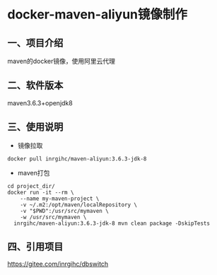 # docker-maven-aliyun镜像制作

## 一、项目介绍

maven的docker镜像，使用阿里云代理

## 二、软件版本

maven3.6.3+openjdk8


## 三、使用说明

- 镜像拉取

```
docker pull inrgihc/maven-aliyun:3.6.3-jdk-8
```

- maven打包

```
cd project_dir/
docker run -it --rm \
	--name my-maven-project \
	-v ~/.m2:/opt/maven/localRepository \
	-v "$PWD":/usr/src/mymaven \
	-w /usr/src/mymaven \
  inrgihc/maven-aliyun:3.6.3-jdk-8 mvn clean package -DskipTests
```

## 四、引用项目

https://gitee.com/inrgihc/dbswitch
